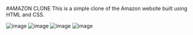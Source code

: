 #AMAZON CLONE
This is a simple clone of the Amazon website built using HTML and CSS.

![image](https://github.com/user-attachments/assets/78a112bb-097e-441e-9757-4eb2b93e9213)
![image](https://github.com/user-attachments/assets/759cb9b0-a9c5-498a-a8b8-9c58fa5ccab1)
![image](https://github.com/user-attachments/assets/1db0d7c3-2c87-4782-9e4e-59082c5fb7bd)
![image](https://github.com/user-attachments/assets/af6d08db-aa61-428a-93c6-363c3ba54cc2)



